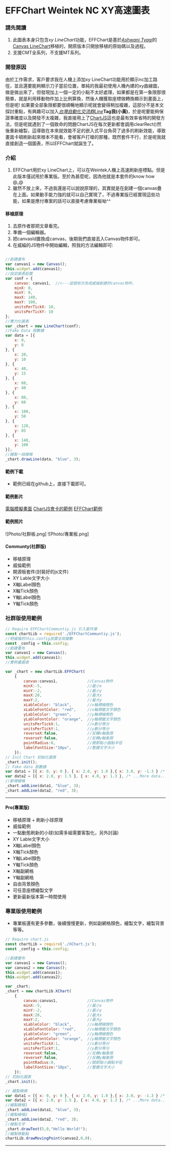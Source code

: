 # EFFChart Weintek NC XY高速圖表

### 請先閱讀
1. 此圖表本身只包含*xy LineChart*功能，EFFChart是基於[*Ashwani Tyagi*](https://www.c-sharpcorner.com/members/ashwani-tyagi)的[Canvas LineChart](https://www.c-sharpcorner.com/UploadFile/18ddf7/html5-line-graph-using-canvas/)移植的，開原版本只開放移植的原始碼以及過程。
2. 支援CMT全系列，不支援MT系列。
### 開發原因
由於工作需求，客戶要求我在人機上添加xy LineChart功能用於顯示nc加工路徑，並且還要能夠顯示刀子當前位置，單純的我最初使用人機內建的xy曲線圖，做是做出來了，但發現加上一個一定的小點不太好處理，如果都是在第一象限那很簡單，就是利用移動物件加上比例算換，然後人機獲取座標做轉換顯示到畫面上，但是呢! 如果要全部象限都要很順暢地顯示呢就會變得稍加複雜，這部分不是本文探討重點，有興趣可以加入[*台灣自動化交流群Line*](https://line.me/ti/g2/Hj9P6TXw7oQUBFyc7hMmkc4QCv7VZ_mGyXutPQ?utm_source=invitation&utm_medium=link_copy&utm_campaign=default)**Tag我(小黃)**，於是呢要能夠保證準確度以及開發不太複雜，我直接用上了[ChartJS](https://www.chartjs.org/)這也是最有效率省時的開發方法，但是呢就遇到了一個致命的問題ChartJS在每次更新都會調用clearRect()然後重新繪製，這導致在本來就效能不足的嵌入式平台負荷了過多的刷新效能，導致畫面卡頓刷新起來根本不能看，會被客戶打槍的那種，既然套件不行，於是呢我就直接創造一個圖表，所以EFFChart就誕生了。
### 介紹
1. EFFChart用於xy LineChart上，可以在Weintek人機上高速刷新座標點。但是此版本僅試用於專業版。至於為甚麼呢，因為他就是本套件的know how @_@
2. 雖然不放上來，不過我還是可以說說原理的，其實就是在創建一個canvas疊在上面。如果動手能力強的就可以自己實現了，不過專業版已經實現這些功能，如果是應付專案的話可以直接考慮專業板呦^^

#### 移植原理
1. 去原作者那把文章看完。
2. 準備一個編輯器。
3. 把canvasId置換成canvas，後期我們直接丟入Canvas物件即可。
4. 在威綸的JS物件中開始編輯，照我的方法編輯即可:
```javascript

//創建畫布
var canvas1 = new Canvas();
this.widget.add(canvas1);
//設定圖表配置
var conf = {
    canvas: canvas1,  //<---這個地方改成威倫創建的canvas物件。
    minX: 0,  
    minY: 0,  
    maxX: 140,  
    maxY: 100,  
    unitsPerTickX: 10,  
    unitsPerTickY: 10  
};
//實力化圖表
var _chart = new LineChart(conf);
//Fake Data 假數據
var data = [{  
    x: 0,  
    y: 0  
}, {  
    x: 20,  
    y: 10  
}, {  
    x: 40,  
    y: 15  
}, {  
    x: 60,  
    y: 40  
}, {  
    x: 80,  
    y: 60  
}, {  
    x: 100,  
    y: 50  
}, {  
    x: 120,  
    y: 85  
}, {  
    x: 140,  
    y: 100  
}];  
//繪製一段線條   
_chart.drawLine(data, "blue", 3);  
```
#### 範例下載
- 範例已經在github上，直接下載即可。
#### 範例影片
[電腦模擬畫面](https://www.youtube.com/watch?v=aDhAljWH8c4)
[ChartJS會卡的範例](https://www.youtube.com/shorts/hpHIM0aRDxE)
[EFFChart範例](https://www.youtube.com/shorts/bCXjcD4fKfw)
#### 範例照片
![Photo/社群板.png]
![Photo/專業板.png]
#### Communty(社群版)
- 移植原理
- 威倫範例
- 開源板套件(封裝好的js文件)
- XY Lable文字大小
- X軸Label顏色
- X軸Tick顏色
- Y軸Label顏色
- Y軸Tick顏色
### 社群版使用範例
```javascript
// Require EFFChartCommuntiy.js 引入套件庫
const chartLib = require('./EFFChartCommuntiy.js');
//把威倫的this.config放置全局變數
const _config = this.config;
//創建畫布
var canvas1 = new Canvas();
this.widget.add(canvas1);
//實例畫圖表

var _chart = new chartLib.EFFChart(
    {
        canvas:canvas1,             //Canvas物件
        minX:-5,                    //最小x
        minY:-2,                    //最小y
        maxX:20,                    //最大x
        maxY:2,                     //最大y
        xLableColor: "black",       //x軸標線顏色
        xLableFontColor: "red",     //x軸標籤文字顏色
        yLableColor: "green",       //y軸標線顏色
        yLableFontColor: "orange",  //y軸標籤文字顏色
        unitsPerTickX:1,            //x劃分等分
        unitsPerTickY:1,            //y劃分等分
        reverseX:false,             //反轉x軸象限
        reverseY:false,             //反轉y軸象限
        pointRadius:0,              //關節點小圓點半徑
        labelFontSize:"10px",       //整體文字大小
    });
// Init Chart 初始化圖表
_chart.init();
// Fake data 假數據
var data1 = [{ x: 0, y: 0 }, { x: 2.0, y: 1.0 },{ x: 3.0, y: -1.3 } /* ...More data... */ ];
var data2 = [{ x: 2.0, y: 1.5 }, { x: 4.0, y: 1.3 }, /* ...More data... */ ];
//新增線條
_chart.addLine(data1, "blue", 3);
_chart.addLine(data2, "red", 3);
```
***
#### Pro(專業版)
- 移植原理 + 刷新小球原理
- 威倫範例
- 一點動態刷新的小球(如需多組需要客製化，另外討論)
- XY Lable文字大小
- X軸Label顏色
- X軸Tick顏色
- Y軸Label顏色
- Y軸Tick顏色
- X軸副網格
- Y軸副網格
- 自由背景顏色
- 可任意座標繪製文字
- 更新最新版本第一時間使用
### 專業版使用範例
- 專業板還有更多參數，後續慢慢更新，例如副網格顏色，繪製文字，繪製背景等等。
```javascript
// Require chart.js
const chartLib = require('./XChart.js');
const _config = this.config;

//創建畫布
var canvas1 = new Canvas();
var canvas2 = new Canvas();
this.widget.add(canvas1);
this.widget.add(canvas2);

var _chart;
_chart = new chartLib.XChart(
    {
        canvas:canvas1,             //Canvas物件
        minX:-5,                    //最小x
        minY:-2,                    //最小y
        maxX:20,                    //最大x
        maxY:2,                     //最大y
        xLableColor: "black",       //x軸標線顏色
        xLableFontColor: "red",     //x軸標籤文字顏色
        yLableColor: "green",       //y軸標線顏色
        yLableFontColor: "orange",  //y軸標籤文字顏色
        unitsPerTickX:1,            //x劃分等分
        unitsPerTickY:1,            //y劃分等分
        reverseX:false,             //反轉x軸象限
        reverseY:false,             //反轉y軸象限
        pointRadius:0,              //關節點小圓點半徑
        labelFontSize:"10px",       //整體文字大小
    });
// 初始化圖表
_chart.init();

// 繪製線條
var data1 = [{ x: 0, y: 0 }, { x: 2.0, y: 1.0 },{ x: 3.0, y: -1.3 } /* ...More data... */ ];
var data2 = [{ x: 2.0, y: 1.5 }, { x: 4.0, y: 1.3 }, /* ...More data... */ ];
//繪製線條1
_chart.addLine(data1, "blue", 3);
//繪製線條2
_chart.addLine(data2, "red", 3);
//繪製文字
_chart.drawText(5,0,"Hello World!");
//繪製移動點
chartLib.drawMovingPoint(canvas2,0,0);
```
***
